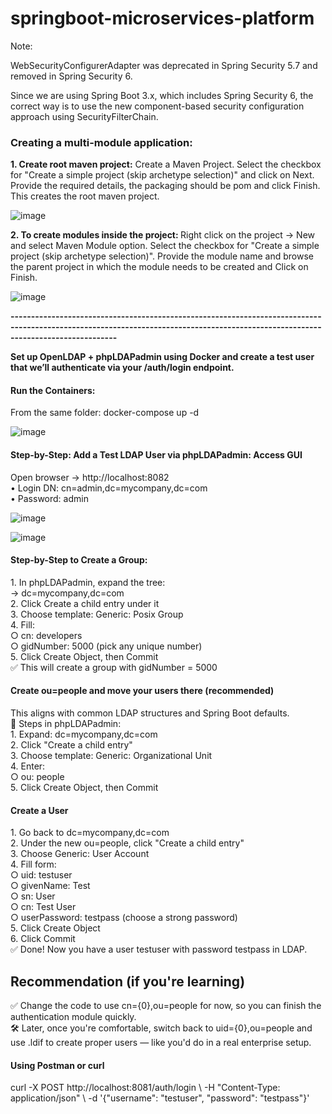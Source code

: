 # springboot-microservices-platform

Note:

WebSecurityConfigurerAdapter was deprecated in Spring Security 5.7 and removed in Spring Security 6.

Since we are using Spring Boot 3.x, which includes Spring Security 6, the correct way is to use the new component-based security configuration approach using SecurityFilterChain.

<H3><b>Creating a multi-module application:</b></H3>
<b>
1. Create root maven project:</b>
Create a Maven Project. Select the checkbox for "Create a simple project (skip archetype selection)" and click on Next. Provide the required details, the packaging should be pom and click Finish. This creates the root maven project.

![image](https://github.com/user-attachments/assets/48000d50-03d0-468f-b7ae-1863ec2a01f8)



<b>
2. To create modules inside the project: </b>
Right click on the project -> New and select Maven Module option. Select the checkbox for "Create a simple project (skip archetype selection)". Provide the module name and browse the parent project in  which the module needs to be created and Click on Finish.

![image](https://github.com/user-attachments/assets/f7ebc55e-9bac-4235-b25e-2b6ddc1ae765)


**----------------------------------------------------------------------------------------------------------------------------------------------------------------------------------**
</h3><b>	Set up OpenLDAP + phpLDAPadmin using Docker and create a test user that we’ll authenticate via your /auth/login endpoint.</b></h3>
<h4><b>	Run the Containers:</b></h4>  
From the same folder: docker-compose up -d

![image](https://github.com/user-attachments/assets/8e09375a-81a8-437f-8754-6187e6193169)

<h4><b>	Step-by-Step: Add a Test LDAP User via phpLDAPadmin:
Access GUI </b></h4>

Open browser → http://localhost:8082
<br>	• Login DN: cn=admin,dc=mycompany,dc=com
<br> 	• Password: admin

![image](https://github.com/user-attachments/assets/c5d1eb9f-26c5-4b62-ab6a-8f1fa551e545)


![image](https://github.com/user-attachments/assets/c07aef69-5018-47ee-aa88-78cf7621ce84)


<h4><b>	Step-by-Step to Create a Group: </b></h4>
        1. In phpLDAPadmin, expand the tree:
<br>		→ dc=mycompany,dc=com
<br>	2. Click Create a child entry under it
<br>	3. Choose template: Generic: Posix Group
<br>	4. Fill:
<br>		○ cn: developers
<br>		○ gidNumber: 5000 (pick any unique number)
<br>	5. Click Create Object, then Commit
<br>	✅ This will create a group with gidNumber = 5000
<br>
<h4><b> Create ou=people and move your users there (recommended)</b></h4>
        This aligns with common LDAP structures and Spring Boot defaults.
<br>	📄 Steps in phpLDAPadmin:
<br>		1. Expand: dc=mycompany,dc=com
<br>		2. Click "Create a child entry"
<br>		3. Choose template: Generic: Organizational Unit
<br>		4. Enter:
<br>			○ ou: people
<br>		5. Click Create Object, then Commit
<br>
<h4><b>Create a User</b></h4>
    		1. Go back to dc=mycompany,dc=com
<br>		2. Under the new ou=people, click "Create a child entry"
<br>		3. Choose Generic: User Account
<br>		4. Fill form:
<br>			○ uid: testuser
<br>			○ givenName: Test
<br>			○ sn: User
<br>			○ cn: Test User
<br>			○ userPassword: testpass (choose a strong password)
<br>		5. Click Create Object
<br>		6. Click Commit
<br>	✅ Done! Now you have a user testuser with password testpass in LDAP.
<br>
<h2><b>Recommendation (if you're learning)</b></h2>
✅ Change the code to use cn={0},ou=people for now, so you can finish the authentication module quickly.
<br>	🛠 Later, once you're comfortable, switch back to uid={0},ou=people and use .ldif to create proper users — like you'd do in a real enterprise setup.
<br>
<h4><b>Using Postman or curl</b></h4>
curl -X POST http://localhost:8081/auth/login \
  -H "Content-Type: application/json" \
  -d '{"username": "testuser", "password": "testpass"}'








